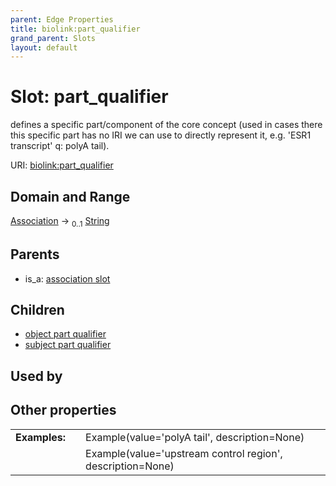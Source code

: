 ```yaml
---
parent: Edge Properties
title: biolink:part_qualifier
grand_parent: Slots
layout: default
---
```


# Slot: part_qualifier


defines a specific part/component of the core concept (used in cases there this specific part has no IRI we can use to directly represent it, e.g. 'ESR1 transcript' q: polyA tail).

URI: [biolink:part_qualifier](https://w3id.org/biolink/vocab/part_qualifier)

## Domain and Range

[Association](Association.md) ->  <sub>0..1</sub> [String](types/String.md)

## Parents

 *  is_a: [association slot](association_slot.md)

## Children

 *  [object part qualifier](object_part_qualifier.md)
 *  [subject part qualifier](subject_part_qualifier.md)

## Used by


## Other properties

|  |  |  |
| --- | --- | --- |
| **Examples:** | | Example(value='polyA tail', description=None) |
|  | | Example(value='upstream control region', description=None) |

